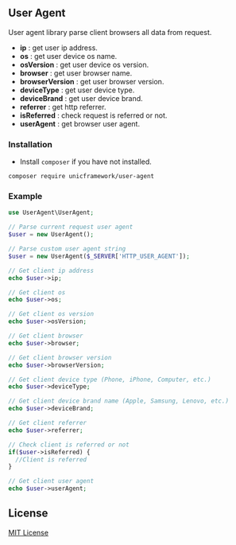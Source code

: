 ## User Agent

  User agent library parse client browsers all data from request.

  - **ip** : get user ip address.
  - **os** : get user device os name.
  - **osVersion** : get user device os version.
  - **browser** : get user browser name.
  - **browserVersion** : get user browser version.
  - **deviceType** : get user device type.
  - **deviceBrand** : get user device brand.
  - **referrer** : get http referrer.
  - **isReferred** : check request is referred or not.
  - **userAgent** : get browser user agent.


### Installation

  - Install `composer` if you have not installed.

```shell
composer require unicframework/user-agent
```

### Example

```php
use UserAgent\UserAgent;

// Parse current request user agent
$user = new UserAgent();

// Parse custom user agent string
$user = new UserAgent($_SERVER['HTTP_USER_AGENT']);

// Get client ip address
echo $user->ip;

// Get client os
echo $user->os;

// Get client os version
echo $user->osVersion;

// Get client browser
echo $user->browser;

// Get client browser version
echo $user->browserVersion;

// Get client device type (Phone, iPhone, Computer, etc.)
echo $user->deviceType;

// Get client device brand name (Apple, Samsung, Lenovo, etc.)
echo $user->deviceBrand;

// Get client referrer
echo $user->referrer;

// Check client is referred or not
if($user->isReferred) {
  //Client is referred
}

// Get client user agent
echo $user->userAgent;
```

## License

  [MIT License](https://github.com/unicframework/user-agent/blob/main/LICENSE)
